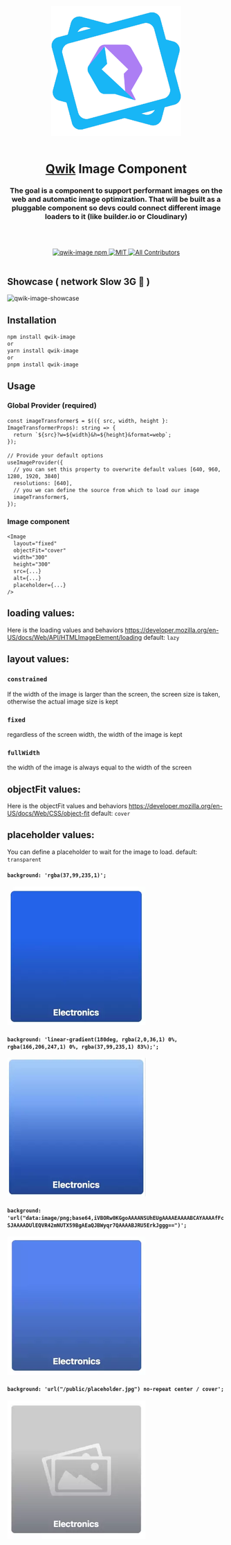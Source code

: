 <p align="center">
<br/>
  <img width="300" src="./assets/qwik-image-logo.png" alt="The goal is a component to support performant images on the web and automatic image optimization.
That will be built as a pluggable component so devs could connect different image loaders to it (like Cloudinary, or builder)">
  <br/>
  <br/>
</p>

<h1 align='center'><a href='https://github.com/BuilderIO/qwik'>Qwik</a> Image Component</h1>

<div align='center'>
  <h3>The goal is a component to support performant images on the web and automatic image optimization.
That will be built as a pluggable component so devs could connect different image loaders to it (like builder.io or Cloudinary)</h3>
  
  <br><br>

  <a href='https://img.shields.io/npm/v/qwik-image?label=npm%20version'>
  <img src='https://img.shields.io/npm/v/qwik-image?label=npm%20version' alt='qwik-image npm'>
  </a>
  <a href='https://opensource.org/licenses/MIT'>
  <img src='https://img.shields.io/badge/License-MIT-green.svg' alt='MIT'>
  </a>
  <a href='#contributors'>
  <img src='https://img.shields.io/badge/all_contributors-1-orange.svg?style=flat-square' alt='All Contributors'>
  </a>

</div>
<br>

## Showcase ( network Slow 3G 🤯 )

![qwik-image-showcase](./assets/qwik-image-showcase.gif)

## Installation

```
npm install qwik-image
or
yarn install qwik-image
or
pnpm install qwik-image
```

## Usage

### Global Provider (required)

```
const imageTransformer$ = $(({ src, width, height }: ImageTransformerProps): string => {
  return `${src}?w=${width}&h=${height}&format=webp`;
});

// Provide your default options
useImageProvider({
  // you can set this property to overwrite default values [640, 960, 1280, 1920, 3840]
  resolutions: [640],
  // you we can define the source from which to load our image
  imageTransformer$,
});
```

### Image component

```
<Image
  layout="fixed"
  objectFit="cover"
  width="300"
  height="300"
  src={...}
  alt={...}
  placeholder={...}
/>
```

## loading values:

Here is the loading values and behaviors https://developer.mozilla.org/en-US/docs/Web/API/HTMLImageElement/loading
default: `lazy`

## layout values:

### `constrained`
If the width of the image is larger than the screen, the screen size is taken, otherwise the actual image size is kept

### `fixed`
regardless of the screen width, the width of the image is kept

### `fullWidth`
the width of the image is always equal to the width of the screen

## objectFit values:

Here is the objectFit values and behaviors https://developer.mozilla.org/en-US/docs/Web/CSS/object-fit
default: `cover`

## placeholder values:

You can define a placeholder to wait for the image to load.
default: `transparent`

#### `background: 'rgba(37,99,235,1)';`

<img width="320" alt="placeholder-1" src="./assets/placeholder-1.png">

#### `background: 'linear-gradient(180deg, rgba(2,0,36,1) 0%, rgba(166,206,247,1) 0%, rgba(37,99,235,1) 83%);';`

<img width="320" alt="placeholder-2" src="./assets/placeholder-2.png">

#### `background: 'url("data:image/png;base64,iVBORw0KGgoAAAANSUhEUgAAAAEAAAABCAYAAAAfFcSJAAAADUlEQVR42mNUTX59BgAEaQJBWyqr7QAAAABJRU5ErkJggg==")';`

<img width="320" alt="placeholder-3" src="./assets/placeholder-3.png">


#### `background: 'url("/public/placeholder.jpg") no-repeat center / cover';`

<img width="320" alt="placeholder-4" src="./assets/placeholder-4.png">
